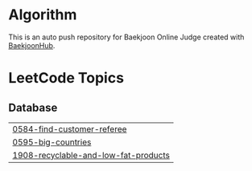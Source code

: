 # Algorithm
This is an auto push repository for Baekjoon Online Judge created with [BaekjoonHub](https://github.com/BaekjoonHub/BaekjoonHub).

<!---LeetCode Topics Start-->
# LeetCode Topics
## Database
|  |
| ------- |
| [0584-find-customer-referee](https://github.com/DudeKYH/Algorithm/tree/master/0584-find-customer-referee) |
| [0595-big-countries](https://github.com/DudeKYH/Algorithm/tree/master/0595-big-countries) |
| [1908-recyclable-and-low-fat-products](https://github.com/DudeKYH/Algorithm/tree/master/1908-recyclable-and-low-fat-products) |
<!---LeetCode Topics End-->